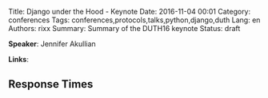 Title: Django under the Hood - Keynote
Date:   2016-11-04 00:01
Category: conferences
Tags: conferences,protocols,talks,python,django,duth
Lang: en
Authors: rixx
Summary: Summary of the DUTH16 keynote
Status: draft


**Speaker**: Jennifer Akullian

**Links**: 


## Response Times


